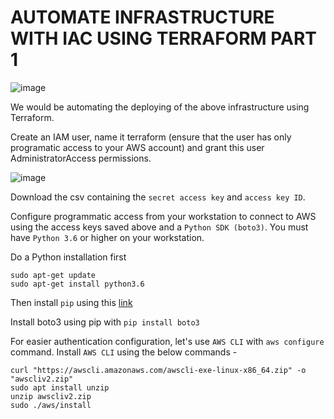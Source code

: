 # AUTOMATE INFRASTRUCTURE WITH IAC USING TERRAFORM PART 1

![image](https://user-images.githubusercontent.com/22638955/137396922-1a2c1b9d-20b0-457d-ab6f-c5640093f602.png)

We would be automating the deploying of the above infrastructure using Terraform.

Create an IAM user, name it terraform (ensure that the user has only programatic access to your AWS account) and grant this user AdministratorAccess permissions.

![image](https://user-images.githubusercontent.com/22638955/137397312-085e0f1b-9b4b-4e35-9966-fbc6b1140baa.png)

Download the csv containing the `secret access key` and `access key ID`.

Configure programmatic access from your workstation to connect to AWS using the access keys saved above and a `Python SDK (boto3)`. You must have `Python 3.6` or higher on your workstation.

Do a Python installation first
```
sudo apt-get update
sudo apt-get install python3.6
```
Then install `pip` using this [link](https://www.tecmint.com/install-pip-in-linux/)

Install boto3 using pip with `pip install boto3`

For easier authentication configuration, let's use `AWS CLI` with `aws configure` command.
Install `AWS CLI` using the below commands -
```
curl "https://awscli.amazonaws.com/awscli-exe-linux-x86_64.zip" -o "awscliv2.zip"
sudo apt install unzip
unzip awscliv2.zip
sudo ./aws/install
```

